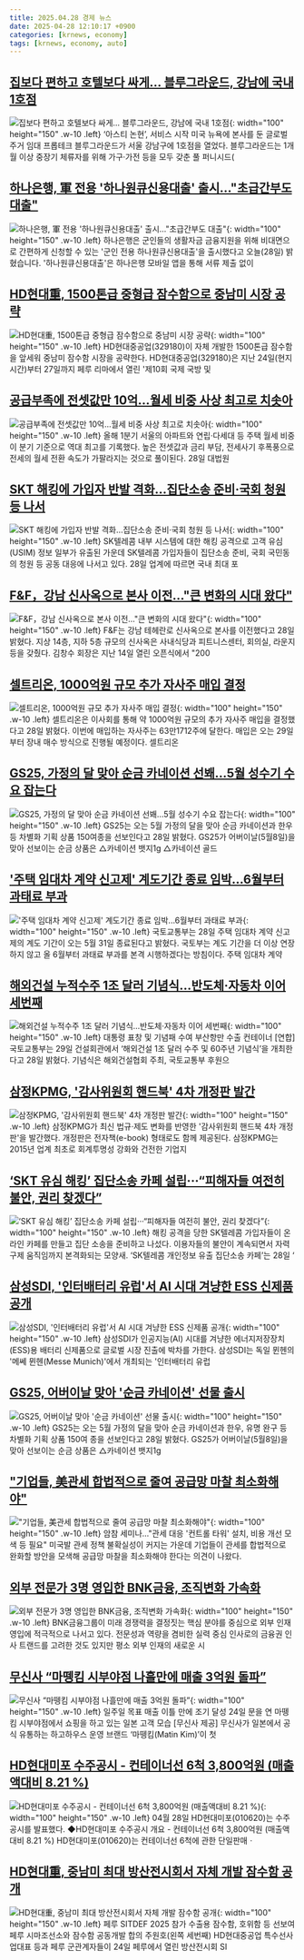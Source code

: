 ```yaml
---
title: 2025.04.28 경제 뉴스
date: 2025-04-28 12:10:17 +0900
categories: [krnews, economy]
tags: [krnews, economy, auto]
---
```

## [집보다 편하고 호텔보다 싸게… 블루그라운드, 강남에 국내 1호점](https://n.news.naver.com/mnews/article/023/0003901969)

![집보다 편하고 호텔보다 싸게… 블루그라운드, 강남에 국내 1호점](https://mimgnews.pstatic.net/image/origin/023/2025/04/28/3901969.jpg?type=nf220_150){: width="100" height="150" .w-10 .left}
‘아스티 논현’, 서비스 시작 미국 뉴욕에 본사를 둔 글로벌 주거 임대 프롭테크 블루그라운드가 서울 강남구에 1호점을 열었다. 블루그라운드는 1개월 이상 중장기 체류자를 위해 가구·가전 등을 모두 갖춘 풀 퍼니시드(

## [하나은행, 軍 전용 '하나원큐신용대출' 출시…"초급간부도 대출"](https://n.news.naver.com/mnews/article/374/0000437567)

![하나은행, 軍 전용 '하나원큐신용대출' 출시…"초급간부도 대출"](https://mimgnews.pstatic.net/image/origin/374/2025/04/28/437567.jpg?type=nf220_150){: width="100" height="150" .w-10 .left}
하나은행은 군인들의 생활자금 금융지원을 위해 비대면으로 간편하게 신청할 수 있는 '군인 전용 하나원큐신용대출'을 출시했다고 오늘(28일) 밝혔습니다. '하나원큐신용대출'은 하나은행 모바일 앱을 통해 서류 제출 없이

## [HD현대重, 1500톤급 중형급 잠수함으로 중남미 시장 공략](https://n.news.naver.com/mnews/article/421/0008217941)

![HD현대重, 1500톤급 중형급 잠수함으로 중남미 시장 공략](https://mimgnews.pstatic.net/image/origin/421/2025/04/28/8217941.jpg?type=nf220_150){: width="100" height="150" .w-10 .left}
HD현대중공업(329180)이 자체 개발한 1500톤급 잠수함을 앞세워 중남미 잠수함 시장을 공략한다. HD현대중공업(329180)은 지난 24일(현지시간)부터 27일까지 페루 리마에서 열린 '제10회 국제 국방 및

## [공급부족에 전셋값만 10억…월세 비중 사상 최고로 치솟아](https://n.news.naver.com/mnews/article/015/0005124677)

![공급부족에 전셋값만 10억…월세 비중 사상 최고로 치솟아](https://mimgnews.pstatic.net/image/origin/015/2025/04/28/5124677.jpg?type=nf220_150){: width="100" height="150" .w-10 .left}
올해 1분기 서울의 아파트와 연립·다세대 등 주택 월세 비중이 분기 기준으로 역대 최고를 기록했다. 높은 전셋값과 금리 부담, 전세사기 후폭풍으로 전세의 월세 전환 속도가 가팔라지는 것으로 풀이된다. 28일 대법원

## [SKT 해킹에 가입자 반발 격화…집단소송 준비·국회 청원 등 나서](https://n.news.naver.com/mnews/article/003/0013209644)

![SKT 해킹에 가입자 반발 격화…집단소송 준비·국회 청원 등 나서](https://mimgnews.pstatic.net/image/origin/003/2025/04/28/13209644.jpg?type=nf220_150){: width="100" height="150" .w-10 .left}
SK텔레콤 내부 시스템에 대한 해킹 공격으로 고객 유심(USIM) 정보 일부가 유출된 가운데 SK텔레콤 가입자들이 집단소송 준비, 국회 국민동의 청원 등 공동 대응에 나서고 있다. 28일 업계에 따르면 국내 최대 포

## [F&F，강남 신사옥으로 본사 이전…"큰 변화의 시대 왔다"](https://n.news.naver.com/mnews/article/029/0002951108)

![F&F，강남 신사옥으로 본사 이전…"큰 변화의 시대 왔다"](https://mimgnews.pstatic.net/image/origin/029/2025/04/28/2951108.jpg?type=nf220_150){: width="100" height="150" .w-10 .left}
F&F는 강남 테헤란로 신사옥으로 본사를 이전했다고 28일 밝혔다. 지상 14층, 지하 5층 규모의 신사옥은 사내식당과 피트니스센터, 회의실, 라운지 등을 갖췄다. 김창수 회장은 지난 14일 열린 오픈식에서 "200

## [셀트리온, 1000억원 규모 추가 자사주 매입 결정](https://n.news.naver.com/mnews/article/277/0005584703)

![셀트리온, 1000억원 규모 추가 자사주 매입 결정](https://mimgnews.pstatic.net/image/origin/277/2025/04/28/5584703.jpg?type=nf220_150){: width="100" height="150" .w-10 .left}
셀트리온은 이사회를 통해 약 1000억원 규모의 추가 자사주 매입을 결정했다고 28일 밝혔다. 이번에 매입하는 자사주는 63만1712주에 달한다. 매입은 오는 29일부터 장내 매수 방식으로 진행될 예정이다. 셀트리온

## [GS25, 가정의 달 맞아 순금 카네이션 선봬…5월 성수기 수요 잡는다](https://n.news.naver.com/mnews/article/030/0003307562)

![GS25, 가정의 달 맞아 순금 카네이션 선봬…5월 성수기 수요 잡는다](https://mimgnews.pstatic.net/image/origin/030/2025/04/28/3307562.jpg?type=nf220_150){: width="100" height="150" .w-10 .left}
GS25는 오는 5월 가정의 달을 맞아 순금 카네이션과 한우 등 차별화 기획 상품 150여종을 선보인다고 28일 밝혔다. GS25가 어버이날(5월8일)을 맞아 선보이는 순금 상품은 △카네이션 뱃지1g △카네이션 골드

## ['주택 임대차 계약 신고제' 계도기간 종료 임박...6월부터 과태료 부과](https://n.news.naver.com/mnews/article/014/0005342137)

!['주택 임대차 계약 신고제' 계도기간 종료 임박...6월부터 과태료 부과](https://mimgnews.pstatic.net/image/origin/014/2025/04/28/5342137.jpg?type=nf220_150){: width="100" height="150" .w-10 .left}
국토교통부는 28일 주택 임대차 계약 신고제의 계도 기간이 오는 5월 31일 종료된다고 밝혔다. 국토부는 계도 기간을 더 이상 연장하지 않고 올 6월부터 과태료 부과를 본격 시행하겠다는 방침이다. 주택 임대차 계약

## [해외건설 누적수주 1조 달러 기념식…반도체·자동차 이어 세번째](https://n.news.naver.com/mnews/article/016/0002463648)

![해외건설 누적수주 1조 달러 기념식…반도체·자동차 이어 세번째](https://mimgnews.pstatic.net/image/origin/016/2025/04/28/2463648.jpg?type=nf220_150){: width="100" height="150" .w-10 .left}
대통령 표창 및 기념패 수여 부산항만 수출 컨테이너 [연합] 국토교통부는 29일 건설회관에서 ‘해외건설 1조 달러 수주 및 60주년 기념식’을 개최한다고 28일 밝혔다. 기념식은 해외건설협회 주최, 국토교통부 후원으

## [삼정KPMG, '감사위원회 핸드북' 4차 개정판 발간](https://n.news.naver.com/mnews/article/008/0005186810)

![삼정KPMG, '감사위원회 핸드북' 4차 개정판 발간](https://mimgnews.pstatic.net/image/origin/008/2025/04/28/5186810.jpg?type=nf220_150){: width="100" height="150" .w-10 .left}
삼정KPMG가 최신 법규·제도 변화를 반영한 '감사위원회 핸드북 4차 개정판'을 발간했다. 개정판은 전자책(e-book) 형태로도 함께 제공된다. 삼정KPMG는 2015년 업계 최초로 회계투명성 강화와 건전한 기업지

## [‘SKT 유심 해킹’ 집단소송 카페 설립···“피해자들 여전히 불안, 권리 찾겠다”](https://n.news.naver.com/mnews/article/032/0003366043)

![‘SKT 유심 해킹’ 집단소송 카페 설립···“피해자들 여전히 불안, 권리 찾겠다”](https://mimgnews.pstatic.net/image/origin/032/2025/04/28/3366043.jpg?type=nf220_150){: width="100" height="150" .w-10 .left}
해킹 공격을 당한 SK텔레콤 가입자들이 온라인 카페를 만들고 집단 소송을 준비하고 나섰다. 이용자들의 불안이 계속되면서 자력 구제 움직임까지 본격화되는 모양새. ‘SK텔레콤 개인정보 유출 집단소송 카페’는 28일 ‘

## [삼성SDI, '인터배터리 유럽'서 AI 시대 겨냥한 ESS 신제품 공개](https://n.news.naver.com/mnews/article/277/0005584434)

![삼성SDI, '인터배터리 유럽'서 AI 시대 겨냥한 ESS 신제품 공개](https://mimgnews.pstatic.net/image/origin/277/2025/04/28/5584434.jpg?type=nf220_150){: width="100" height="150" .w-10 .left}
삼성SDI가 인공지능(AI) 시대를 겨냥한 에너지저장장치(ESS)용 배터리 신제품으로 글로벌 시장 진출에 박차를 가한다. 삼성SDI는 독일 뮌헨의 '메쎄 뮌헨(Messe Munich)'에서 개최되는 '인터배터리 유럽

## [GS25, 어버이날 맞아 '순금 카네이션' 선물 출시](https://n.news.naver.com/mnews/article/421/0008217856)

![GS25, 어버이날 맞아 '순금 카네이션' 선물 출시](https://mimgnews.pstatic.net/image/origin/421/2025/04/28/8217856.jpg?type=nf220_150){: width="100" height="150" .w-10 .left}
GS25는 오는 5월 가정의 달을 맞아 순금 카네이션과 한우, 유명 완구 등 차별화 기획 상품 150여 종을 선보인다고 28일 밝혔다. GS25가 어버이날(5월8일)을 맞아 선보이는 순금 상품은 △카네이션 뱃지1g

## ["기업들, 美관세 합법적으로 줄여 공급망 마찰 최소화해야"](https://n.news.naver.com/mnews/article/001/0015356031)

!["기업들, 美관세 합법적으로 줄여 공급망 마찰 최소화해야"](https://mimgnews.pstatic.net/image/origin/001/2025/04/28/15356031.jpg?type=nf220_150){: width="100" height="150" .w-10 .left}
암참 세미나…"관세 대응 '컨트롤 타워' 설치, 비용 개선 모색 등 필요" 미국발 관세 정책 불확실성이 커지는 가운데 기업들이 관세를 합법적으로 완화할 방안을 모색해 공급망 마찰을 최소화해야 한다는 의견이 나왔다.

## [외부 전문가 3명 영입한 BNK금융, 조직변화 가속화](https://n.news.naver.com/mnews/article/018/0006000006)

![외부 전문가 3명 영입한 BNK금융, 조직변화 가속화](https://mimgnews.pstatic.net/image/origin/018/2025/04/28/6000006.jpg?type=nf220_150){: width="100" height="150" .w-10 .left}
BNK금융그룹이 미래 경쟁력을 결정짓는 핵심 분야를 중심으로 외부 인재 영입에 적극적으로 나서고 있다. 전문성과 역량을 겸비한 실력 중심 인사로의 금융권 인사 트랜드를 고려한 것도 있지만 평소 외부 인재의 새로운 시

## [무신사 “마뗑킴 시부야점 나흘만에 매출 3억원 돌파”](https://n.news.naver.com/mnews/article/016/0002463618)

![무신사 “마뗑킴 시부야점 나흘만에 매출 3억원 돌파”](https://mimgnews.pstatic.net/image/origin/016/2025/04/28/2463618.jpg?type=nf220_150){: width="100" height="150" .w-10 .left}
일주일 목표 매출 이틀 만에 조기 달성 24일 문을 연 마뗑킴 시부야점에서 쇼핑을 하고 있는 일본 고객 모습 [무신사 제공] 무신사가 일본에서 공식 유통하는 하고하우스 운영 브랜드 ‘마뗑킴(Matin Kim)’이 첫

## [HD현대미포 수주공시 - 컨테이너선 6척 3,800억원 (매출액대비  8.21 %)](https://n.news.naver.com/mnews/article/015/0005124845)

![HD현대미포 수주공시 - 컨테이너선 6척 3,800억원 (매출액대비  8.21 %)](https://mimgnews.pstatic.net/image/origin/015/2025/04/28/5124845.jpg?type=nf220_150){: width="100" height="150" .w-10 .left}
04월 28일 HD현대미포(010620)는 수주공시를 발표했다. ◆HD현대미포 수주공시 개요 - 컨테이너선 6척 3,800억원 (매출액대비 8.21 %) HD현대미포(010620)는 컨테이너선 6척에 관한 단일판매ㆍ

## [HD현대重, 중남미 최대 방산전시회서 자체 개발 잠수함 공개](https://n.news.naver.com/mnews/article/016/0002463452)

![HD현대重, 중남미 최대 방산전시회서 자체 개발 잠수함 공개](https://mimgnews.pstatic.net/image/origin/016/2025/04/28/2463452.jpg?type=nf220_150){: width="100" height="150" .w-10 .left}
페루 SITDEF 2025 참가 수출용 잠수함, 호위함 등 선보여 페루 시마조선소와 잠수함 공동개발 합의 주원호(왼쪽 세번째) HD현대중공업 특수선사업대표 등과 페루 군관계자들이 24일 페루에서 열린 방산전시회 SI

